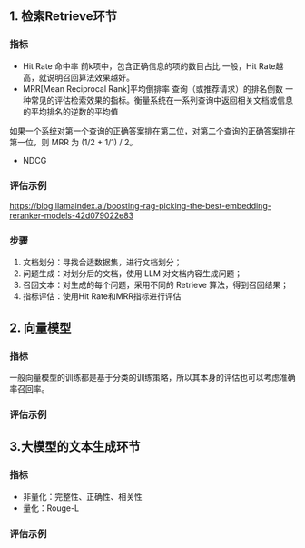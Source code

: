 ## 1. 检索Retrieve环节
### 指标
* Hit Rate 命中率
	前k项中，包含正确信息的项的数目占比
	一般，Hit Rate越高，就说明召回算法效果越好。
* MRR[Mean Reciprocal Rank]平均倒排率
	查询（或推荐请求）的排名倒数
	一种常见的评估检索效果的指标。衡量系统在一系列查询中返回相关文档或信息的平均排名的逆数的平均值

如果一个系统对第一个查询的正确答案排在第二位，对第二个查询的正确答案排在第一位，则 MRR 为 (1/2 + 1/1) / 2。
* NDCG
### 评估示例
https://blog.llamaindex.ai/boosting-rag-picking-the-best-embedding-reranker-models-42d079022e83
### 步骤
1. 文档划分：寻找合适数据集，进行文档划分；
2. 问题生成：对划分后的文档，使用 LLM 对文档内容生成问题；
3. 召回文本：对生成的每个问题，采用不同的 Retrieve 算法，得到召回结果；
4. 指标评估：使用Hit Rate和MRR指标进行评估
   
## 2. 向量模型
###  指标
一般向量模型的训练都是基于分类的训练策略，所以其本身的评估也可以考虑准确率召回率。
### 评估示例

## 3.大模型的文本生成环节
### 指标
* 非量化：完整性、正确性、相关性
* 量化：Rouge-L
### 评估示例
